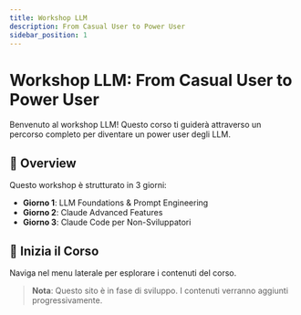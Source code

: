 ```yaml
---
title: Workshop LLM
description: From Casual User to Power User
sidebar_position: 1
---
```


# Workshop LLM: From Casual User to Power User

Benvenuto al workshop LLM! Questo corso ti guiderà attraverso un percorso completo per diventare un power user degli LLM.

## 🎯 Overview

Questo workshop è strutturato in 3 giorni:

- **Giorno 1**: LLM Foundations & Prompt Engineering
- **Giorno 2**: Claude Advanced Features
- **Giorno 3**: Claude Code per Non-Sviluppatori

## 🚀 Inizia il Corso

Naviga nel menu laterale per esplorare i contenuti del corso.

> **Nota**: Questo sito è in fase di sviluppo. I contenuti verranno aggiunti progressivamente.

